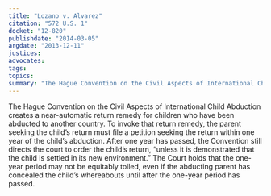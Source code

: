 ```yaml
---
title: "Lozano v. Alvarez"
citation: "572 U.S. 1"
docket: "12-820"
publishdate: "2014-03-05"
argdate: "2013-12-11"
justices:
advocates:
tags:
topics:
summary: "The Hague Convention on the Civil Aspects of International Child Abduction creates a near-automatic return remedy for children who have been abducted to another country. To invoke that return remedy, the parent seeking the child’s return must file a petition seeking the return within one year of the child’s abduction. After one year has passed, the Convention still directs the court to order the child’s return, “unless it is demonstrated that the child is settled in its new environment.” The Court holds that the one-year period may not be equitably tolled, even if the abducting parent has concealed the child’s whereabouts until after the one-year period has passed."
---
```

The Hague Convention on the Civil Aspects of International Child Abduction creates a near-automatic return remedy for children who have been abducted to another country. To invoke that return remedy, the parent seeking the child’s return must file a petition seeking the return within one year of the child’s abduction. After one year has passed, the Convention still directs the court to order the child’s return, “unless it is demonstrated that the child is settled in its new environment.” The Court holds that the one-year period may not be equitably tolled, even if the abducting parent has concealed the child’s whereabouts until after the one-year period has passed.

